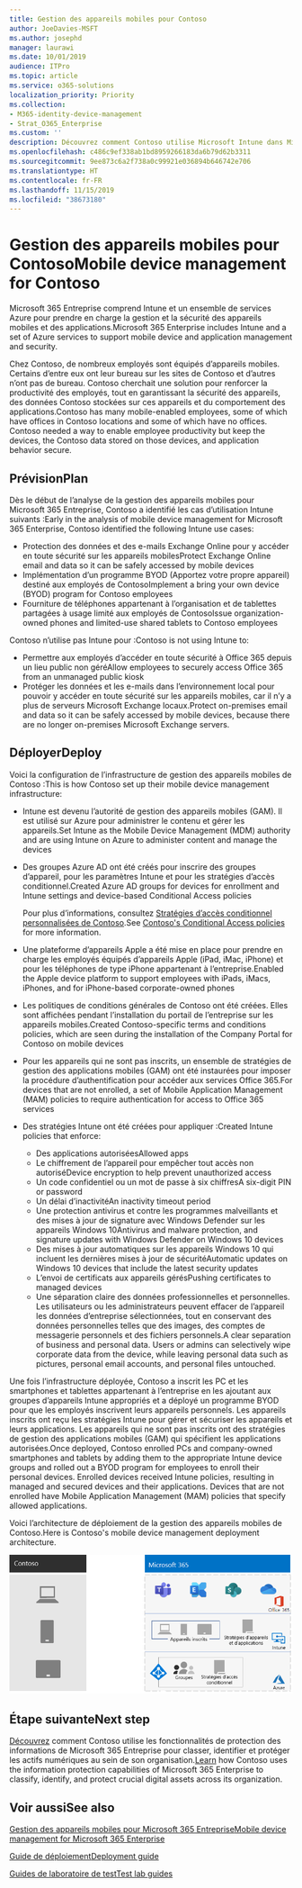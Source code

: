 ```yaml
---
title: Gestion des appareils mobiles pour Contoso
author: JoeDavies-MSFT
ms.author: josephd
manager: laurawi
ms.date: 10/01/2019
audience: ITPro
ms.topic: article
ms.service: o365-solutions
localization_priority: Priority
ms.collection:
- M365-identity-device-management
- Strat_O365_Enterprise
ms.custom: ''
description: Découvrez comment Contoso utilise Microsoft Intune dans Microsoft 365 Entreprise pour gérer ses appareils et les applications exécutées sur ces derniers.
ms.openlocfilehash: c486c9ef338ab1bd8959266183da6b79d62b3311
ms.sourcegitcommit: 9ee873c6a2f738a0c99921e036894b646742e706
ms.translationtype: HT
ms.contentlocale: fr-FR
ms.lasthandoff: 11/15/2019
ms.locfileid: "38673180"
---
```

# <a name="mobile-device-management-for-contoso"></a><span data-ttu-id="9d009-103">Gestion des appareils mobiles pour Contoso</span><span class="sxs-lookup"><span data-stu-id="9d009-103">Mobile device management for Contoso</span></span>

<span data-ttu-id="9d009-104">Microsoft 365 Entreprise comprend Intune et un ensemble de services Azure pour prendre en charge la gestion et la sécurité des appareils mobiles et des applications.</span><span class="sxs-lookup"><span data-stu-id="9d009-104">Microsoft 365 Enterprise includes Intune and a set of Azure services to support mobile device and application management and security.</span></span>

<span data-ttu-id="9d009-p101">Chez Contoso, de nombreux employés sont équipés d’appareils mobiles. Certains d’entre eux ont leur bureau sur les sites de Contoso et d’autres n’ont pas de bureau. Contoso cherchait une solution pour renforcer la productivité des employés, tout en garantissant la sécurité des appareils, des données Contoso stockées sur ces appareils et du comportement des applications.</span><span class="sxs-lookup"><span data-stu-id="9d009-p101">Contoso has many mobile-enabled employees, some of which have offices in Contoso locations and some of which have no offices. Contoso needed a way to enable employee productivity but keep the devices, the Contoso data stored on those devices, and application behavior secure.</span></span>

## <a name="plan"></a><span data-ttu-id="9d009-107">Prévision</span><span class="sxs-lookup"><span data-stu-id="9d009-107">Plan</span></span>

<span data-ttu-id="9d009-108">Dès le début de l’analyse de la gestion des appareils mobiles pour Microsoft 365 Entreprise, Contoso a identifié les cas d’utilisation Intune suivants :</span><span class="sxs-lookup"><span data-stu-id="9d009-108">Early in the analysis of mobile device management for Microsoft 365 Enterprise, Contoso identified the following Intune use cases:</span></span>

- <span data-ttu-id="9d009-109">Protection des données et des e-mails Exchange Online pour y accéder en toute sécurité sur les appareils mobiles</span><span class="sxs-lookup"><span data-stu-id="9d009-109">Protect Exchange Online email and data so it can be safely accessed by mobile devices</span></span>
- <span data-ttu-id="9d009-110">Implémentation d’un programme BYOD (Apportez votre propre appareil) destiné aux employés de Contoso</span><span class="sxs-lookup"><span data-stu-id="9d009-110">Implement a bring your own device (BYOD) program for Contoso employees</span></span>
- <span data-ttu-id="9d009-111">Fourniture de téléphones appartenant à l’organisation et de tablettes partagées à usage limité aux employés de Contoso</span><span class="sxs-lookup"><span data-stu-id="9d009-111">Issue organization-owned phones and limited-use shared tablets to Contoso employees</span></span>

<span data-ttu-id="9d009-112">Contoso n’utilise pas Intune pour :</span><span class="sxs-lookup"><span data-stu-id="9d009-112">Contoso is not using Intune to:</span></span>

- <span data-ttu-id="9d009-113">Permettre aux employés d’accéder en toute sécurité à Office 365 depuis un lieu public non géré</span><span class="sxs-lookup"><span data-stu-id="9d009-113">Allow employees to securely access Office 365 from an unmanaged public kiosk</span></span>
- <span data-ttu-id="9d009-114">Protéger les données et les e-mails dans l’environnement local pour pouvoir y accéder en toute sécurité sur les appareils mobiles, car il n’y a plus de serveurs Microsoft Exchange locaux.</span><span class="sxs-lookup"><span data-stu-id="9d009-114">Protect on-premises email and data so it can be safely accessed by mobile devices, because there are no longer on-premises Microsoft Exchange servers.</span></span>

## <a name="deploy"></a><span data-ttu-id="9d009-115">Déployer</span><span class="sxs-lookup"><span data-stu-id="9d009-115">Deploy</span></span>

<span data-ttu-id="9d009-116">Voici la configuration de l’infrastructure de gestion des appareils mobiles de Contoso :</span><span class="sxs-lookup"><span data-stu-id="9d009-116">This is how Contoso set up their mobile device management infrastructure:</span></span>

- <span data-ttu-id="9d009-117">Intune est devenu l’autorité de gestion des appareils mobiles (GAM). Il est utilisé sur Azure pour administrer le contenu et gérer les appareils.</span><span class="sxs-lookup"><span data-stu-id="9d009-117">Set Intune as the Mobile Device Management (MDM) authority and are using Intune on Azure to administer content and manage the devices</span></span>
- <span data-ttu-id="9d009-118">Des groupes Azure AD ont été créés pour inscrire des groupes d’appareil, pour les paramètres Intune et pour les stratégies d’accès conditionnel.</span><span class="sxs-lookup"><span data-stu-id="9d009-118">Created Azure AD groups for devices for enrollment and Intune settings and device-based Conditional Access policies</span></span>

  <span data-ttu-id="9d009-119">Pour plus d’informations, consultez [Stratégies d’accès conditionnel personnalisées de Contoso](contoso-identity.md#conditional-access-policies-for-identity-and-device-access).</span><span class="sxs-lookup"><span data-stu-id="9d009-119">See [Contoso's Conditional Access policies](contoso-identity.md#conditional-access-policies-for-identity-and-device-access) for more information.</span></span>

- <span data-ttu-id="9d009-120">Une plateforme d’appareils Apple a été mise en place pour prendre en charge les employés équipés d’appareils Apple (iPad, iMac, iPhone) et pour les téléphones de type iPhone appartenant à l’entreprise.</span><span class="sxs-lookup"><span data-stu-id="9d009-120">Enabled the Apple device platform to support employees with iPads, iMacs, iPhones, and for iPhone-based corporate-owned phones</span></span>
- <span data-ttu-id="9d009-121">Les politiques de conditions générales de Contoso ont été créées. Elles sont affichées pendant l’installation du portail de l’entreprise sur les appareils mobiles.</span><span class="sxs-lookup"><span data-stu-id="9d009-121">Created Contoso-specific terms and conditions policies, which are seen during the installation of the Company Portal for Contoso on mobile devices</span></span>
- <span data-ttu-id="9d009-122">Pour les appareils qui ne sont pas inscrits, un ensemble de stratégies de gestion des applications mobiles (GAM) ont été instaurées pour imposer la procédure d’authentification pour accéder aux services Office 365.</span><span class="sxs-lookup"><span data-stu-id="9d009-122">For devices that are not enrolled, a set of Mobile Application Management (MAM) policies to require authentication for access to Office 365 services</span></span>
- <span data-ttu-id="9d009-123">Des stratégies Intune ont été créées pour appliquer :</span><span class="sxs-lookup"><span data-stu-id="9d009-123">Created Intune policies that enforce:</span></span>
  - <span data-ttu-id="9d009-124">Des applications autorisées</span><span class="sxs-lookup"><span data-stu-id="9d009-124">Allowed apps</span></span>
  - <span data-ttu-id="9d009-125">Le chiffrement de l’appareil pour empêcher tout accès non autorisé</span><span class="sxs-lookup"><span data-stu-id="9d009-125">Device encryption to help prevent unauthorized access</span></span>
  - <span data-ttu-id="9d009-126">Un code confidentiel ou un mot de passe à six chiffres</span><span class="sxs-lookup"><span data-stu-id="9d009-126">A six-digit PIN or password</span></span>
  - <span data-ttu-id="9d009-127">Un délai d’inactivité</span><span class="sxs-lookup"><span data-stu-id="9d009-127">An inactivity timeout period</span></span>
  - <span data-ttu-id="9d009-128">Une protection antivirus et contre les programmes malveillants et des mises à jour de signature avec Windows Defender sur les appareils Windows 10</span><span class="sxs-lookup"><span data-stu-id="9d009-128">Antivirus and malware protection, and signature updates with Windows Defender on Windows 10 devices</span></span>
  - <span data-ttu-id="9d009-129">Des mises à jour automatiques sur les appareils Windows 10 qui incluent les dernières mises à jour de sécurité</span><span class="sxs-lookup"><span data-stu-id="9d009-129">Automatic updates on Windows 10 devices that include the latest security updates</span></span>
  - <span data-ttu-id="9d009-130">L’envoi de certificats aux appareils gérés</span><span class="sxs-lookup"><span data-stu-id="9d009-130">Pushing certificates to managed devices</span></span>
  - <span data-ttu-id="9d009-p102">Une séparation claire des données professionnelles et personnelles. Les utilisateurs ou les administrateurs peuvent effacer de l’appareil les données d’entreprise sélectionnées, tout en conservant des données personnelles telles que des images, des comptes de messagerie personnels et des fichiers personnels.</span><span class="sxs-lookup"><span data-stu-id="9d009-p102">A clear separation of business and personal data. Users or admins can selectively wipe corporate data from the device, while leaving personal data such as pictures, personal email accounts, and personal files untouched.</span></span>

<span data-ttu-id="9d009-p103">Une fois l’infrastructure déployée, Contoso a inscrit les PC et les smartphones et tablettes appartenant à l’entreprise en les ajoutant aux groupes d’appareils Intune appropriés et a déployé un programme BYOD pour que les employés inscrivent leurs appareils personnels. Les appareils inscrits ont reçu les stratégies Intune pour gérer et sécuriser les appareils et leurs applications. Les appareils qui ne sont pas inscrits ont des stratégies de gestion des applications mobiles (GAM) qui spécifient les applications autorisées.</span><span class="sxs-lookup"><span data-stu-id="9d009-p103">Once deployed, Contoso enrolled PCs and company-owned smartphones and tablets by adding them to the appropriate Intune device groups and rolled out a BYOD program for employees to enroll their personal devices. Enrolled devices received Intune policies, resulting in managed and secured devices and their applications. Devices that are not enrolled have Mobile Application Management (MAM) policies that specify allowed applications.</span></span>

<span data-ttu-id="9d009-136">Voici l’architecture de déploiement de la gestion des appareils mobiles de Contoso.</span><span class="sxs-lookup"><span data-stu-id="9d009-136">Here is Contoso's mobile device management deployment architecture.</span></span>

![Infrastructure de déploiement de la gestion des appareils mobiles de Contoso](./media/contoso-mdm/contoso-mdm-fig1.png)

## <a name="next-step"></a><span data-ttu-id="9d009-138">Étape suivante</span><span class="sxs-lookup"><span data-stu-id="9d009-138">Next step</span></span>

<span data-ttu-id="9d009-139">[Découvrez](contoso-info-protect.md) comment Contoso utilise les fonctionnalités de protection des informations de Microsoft 365 Entreprise pour classer, identifier et protéger les actifs numériques au sein de son organisation.</span><span class="sxs-lookup"><span data-stu-id="9d009-139">[Learn](contoso-info-protect.md) how Contoso uses the information protection capabilities of Microsoft 365 Enterprise to classify, identify, and protect crucial digital assets across its organization.</span></span>

## <a name="see-also"></a><span data-ttu-id="9d009-140">Voir aussi</span><span class="sxs-lookup"><span data-stu-id="9d009-140">See also</span></span>

[<span data-ttu-id="9d009-141">Gestion des appareils mobiles pour Microsoft 365 Entreprise</span><span class="sxs-lookup"><span data-stu-id="9d009-141">Mobile device management for Microsoft 365 Enterprise</span></span>](mobility-infrastructure.md)

[<span data-ttu-id="9d009-142">Guide de déploiement</span><span class="sxs-lookup"><span data-stu-id="9d009-142">Deployment guide</span></span>](deploy-microsoft-365-enterprise.md)

[<span data-ttu-id="9d009-143">Guides de laboratoire de test</span><span class="sxs-lookup"><span data-stu-id="9d009-143">Test lab guides</span></span>](m365-enterprise-test-lab-guides.md)

